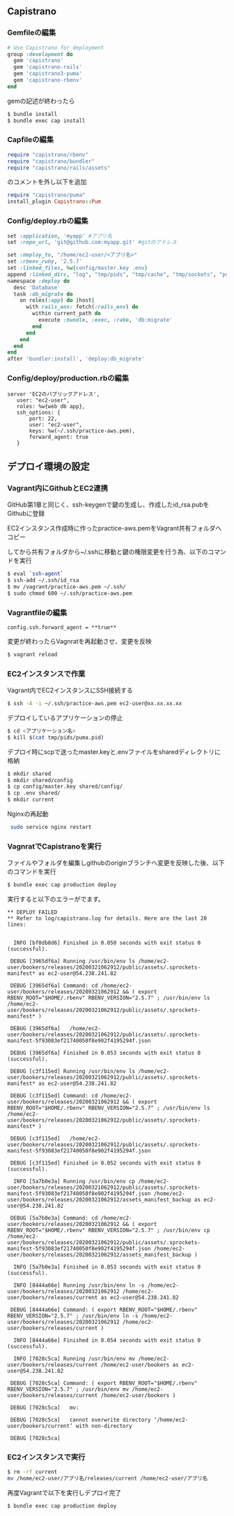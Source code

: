 ## Capistrano

### Gemfileの編集

```ruby
# Use Capistrano for deployment
group :development do
  gem 'capistrano'
  gem 'capistrano-rails'
  gem 'capistrano3-puma'
  gem 'capistrano-rbenv'
end
```

gemの記述が終わったら

```sh
$ bundle install
$ bundle exec cap install
```

### Capfileの編集

```ruby
require "capistrano/rbenv"
require "capistrano/bundler"
require "capistrano/rails/assets"
```

のコメントを外し以下を追加

```ruby
require "capistrano/puma"
install_plugin Capistrano::Pum
```

### Config/deploy.rbの編集

```ruby
set :application, 'myapp' #アプリ名
set :repo_url, 'git@github.com:myapp.git' #gitのアドレス
```

```ruby
set :deploy_to, "/home/ec2-user/<アプリ名>"
set :rbenv_ruby, '2.5.7'
set :linked_files, %w{config/master.key .env}
append :linked_dirs, "log", "tmp/pids", "tmp/cache", "tmp/sockets", "public/system"
namespace :deploy do
  desc 'Database'
  task :db_migrate do
    on roles(:app) do |host|
      with rails_env: fetch(:rails_env) do
        within current_path do
          execute :bundle, :exec, :rake, 'db:migrate'
        end
      end
    end
  end
end
after 'bundler:install', 'deploy:db_migrate'
```

### Config/deploy/production.rbの編集

```
server 'EC2のパブリックアドレス',
   user: "ec2-user",
   roles: %w{web db app},
   ssh_options: {
       port: 22,
       user: "ec2-user",
       keys: %w(~/.ssh/practice-aws.pem),
       forward_agent: true
   }
```

## デプロイ環境の設定

### Vagrant内にGithubとEC2連携

GitHub第1章と同じく、ssh-keygenで鍵の生成し、作成したid_rsa.pubをGithubに登録

EC2インスタンス作成時に作ったpractice-aws.pemをVagrant共有フォルダへコピー

してから共有フォルダから~/.sshに移動と鍵の権限変更を行う為、以下のコマンドを実行

```sh
$ eval `ssh-agent`
$ ssh-add ~/.ssh/id_rsa
$ mv /vagrant/practice-aws.pem ~/.ssh/ 
$ sudo chmod 600 ~/.ssh/practice-aws.pem
```

### Vagrantfileの編集

```
config.ssh.forward_agent = **true**
```

変更が終わったらVagnratを再起動させ、変更を反映

```sh
$ vagrant reload
```

### EC2インスタンスで作業

Vagrant内でEC2インスタンスにSSH接続する

```sh
$ ssh -A -i ~/.ssh/practice-aws.pem ec2-user@xx.xx.xx.xx
```

デプロイしているアプリケーションの停止

```sh
$ cd <アプリケーション名>
$ kill $(cat tmp/pids/puma.pid)
```

デプロイ時にscpで送ったmaster.keyと.envファイルをsharedディレクトリに格納

```sh
$ mkdir shared
$ mkdir shared/config
$ cp config/master.key shared/config/
$ cp .env shared/
$ mkdir current
```

Nginxの再起動

```sh
 sudo service nginx restart
```

### VagnratでCapistranoを実行

ファイルやフォルダを編集しgithubのoriginブランチへ変更を反映した後、以下のコマンドを実行

```sh
$ bundle exec cap production deploy
```

実行すると以下のエラーがでます。

```
** DEPLOY FAILED
** Refer to log/capistrano.log for details. Here are the last 20 lines:


  INFO [bf0db8d6] Finished in 0.050 seconds with exit status 0 (successful).

 DEBUG [3965df6a] Running /usr/bin/env ls /home/ec2-user/bookers/releases/20200321062912/public/assets/.sprockets-manifest* as ec2-user@54.238.241.82

 DEBUG [3965df6a] Command: cd /home/ec2-user/bookers/releases/20200321062912 && ( export RBENV_ROOT="$HOME/.rbenv" RBENV_VERSION="2.5.7" ; /usr/bin/env ls /home/ec2-user/bookers/releases/20200321062912/public/assets/.sprockets-manifest* )

 DEBUG [3965df6a] 	/home/ec2-user/bookers/releases/20200321062912/public/assets/.sprockets-manifest-5f93083ef21740050f8e902f4195294f.json

 DEBUG [3965df6a] Finished in 0.053 seconds with exit status 0 (successful).

 DEBUG [c3f115ed] Running /usr/bin/env ls /home/ec2-user/bookers/releases/20200321062912/public/assets/.sprockets-manifest* as ec2-user@54.238.241.82

 DEBUG [c3f115ed] Command: cd /home/ec2-user/bookers/releases/20200321062912 && ( export RBENV_ROOT="$HOME/.rbenv" RBENV_VERSION="2.5.7" ; /usr/bin/env ls /home/ec2-user/bookers/releases/20200321062912/public/assets/.sprockets-manifest* )

 DEBUG [c3f115ed] 	/home/ec2-user/bookers/releases/20200321062912/public/assets/.sprockets-manifest-5f93083ef21740050f8e902f4195294f.json

 DEBUG [c3f115ed] Finished in 0.052 seconds with exit status 0 (successful).

  INFO [5a7b0e3a] Running /usr/bin/env cp /home/ec2-user/bookers/releases/20200321062912/public/assets/.sprockets-manifest-5f93083ef21740050f8e902f4195294f.json /home/ec2-user/bookers/releases/20200321062912/assets_manifest_backup as ec2-user@54.238.241.82

 DEBUG [5a7b0e3a] Command: cd /home/ec2-user/bookers/releases/20200321062912 && ( export RBENV_ROOT="$HOME/.rbenv" RBENV_VERSION="2.5.7" ; /usr/bin/env cp /home/ec2-user/bookers/releases/20200321062912/public/assets/.sprockets-manifest-5f93083ef21740050f8e902f4195294f.json /home/ec2-user/bookers/releases/20200321062912/assets_manifest_backup )

  INFO [5a7b0e3a] Finished in 0.053 seconds with exit status 0 (successful).

  INFO [8444a66e] Running /usr/bin/env ln -s /home/ec2-user/bookers/releases/20200321062912 /home/ec2-user/bookers/releases/current as ec2-user@54.238.241.82

 DEBUG [8444a66e] Command: ( export RBENV_ROOT="$HOME/.rbenv" RBENV_VERSION="2.5.7" ; /usr/bin/env ln -s /home/ec2-user/bookers/releases/20200321062912 /home/ec2-user/bookers/releases/current )

  INFO [8444a66e] Finished in 0.054 seconds with exit status 0 (successful).

  INFO [7028c5ca] Running /usr/bin/env mv /home/ec2-user/bookers/releases/current /home/ec2-user/bookers as ec2-user@54.238.241.82

 DEBUG [7028c5ca] Command: ( export RBENV_ROOT="$HOME/.rbenv" RBENV_VERSION="2.5.7" ; /usr/bin/env mv /home/ec2-user/bookers/releases/current /home/ec2-user/bookers )

 DEBUG [7028c5ca] 	mv:

 DEBUG [7028c5ca] 	cannot overwrite directory ‘/home/ec2-user/bookers/current’ with non-directory

 DEBUG [7028c5ca]
```

### EC2インスタンスで実行

```sh
$ rm -rf current
mv /home/ec2-user/アプリ名/releases/current /home/ec2-user/アプリ名
```

再度Vagrantで以下を実行しデプロイ完了

```sh
$ bundle exec cap production deploy
```

